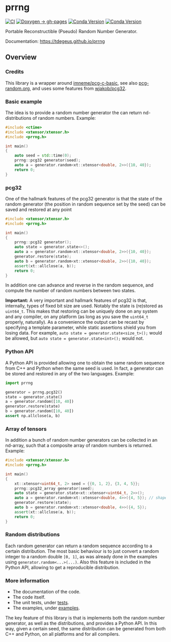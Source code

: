 # prrng

[![CI](https://github.com/tdegeus/prrng/workflows/CI/badge.svg)](https://github.com/tdegeus/prrng/actions)
[![Doxygen -> gh-pages](https://github.com/tdegeus/prrng/workflows/gh-pages/badge.svg)](https://tdegeus.github.io/prrng)
[![Conda Version](https://img.shields.io/conda/vn/conda-forge/prrng.svg)](https://anaconda.org/conda-forge/prrng)
[![Conda Version](https://img.shields.io/conda/vn/conda-forge/python-prrng.svg)](https://anaconda.org/conda-forge/python-prrng)

Portable Reconstructible (Pseudo) Random Number Generator.

Documentation: https://tdegeus.github.io/prrng

## Overview

### Credits

This library is a wrapper around [imneme/pcg-c-basic](https://github.com/imneme/pcg-c-basic), see also [pcg-random.org](http://www.pcg-random.org), and uses some features from [wjakob/pcg32](https://github.com/wjakob/pcg32).

### Basic example

The idea is to provide a random number generator the can return nd-distributions of random numbers. Example:

```cpp
#include <ctime>
#include <xtensor/xtensor.h>
#include <prrng.h>

int main()
{
    auto seed = std::time(0);
    prrng::pcg32 generator(seed);
    auto a = generator.random<xt::xtensor<double, 2>>({10, 40});
    return 0;
}
```

### pcg32

One of the hallmark features of the pcg32 generator is that the state of the random generator (the position in random sequence set by the seed) can be saved and restored at any point

```cpp
#include <xtensor/xtensor.h>
#include <prrng.h>

int main()
{
    prrng::pcg32 generator();
    auto state = generator.state<>();
    auto a = generator.random<xt::xtensor<double, 2>>({10, 40});
    generator.restore(state);
    auto b = generator.random<xt::xtensor<double, 2>>({10, 40});
    assert(xt::allclose(a, b));
    return 0;
}
```

In addition one can advance and reverse in the random sequence, and compute the number of random numbers between two states.

**Important:** A very important and hallmark features of pcg32 is that, internally, types of fixed bit size are used. Notably the state is (re)stored as `uint64_t`. This makes that restoring can be 
uniquely done on any system and any compiler, on any platform (as long as you save the `uint64_t` properly, naturally).
As a convenience the output can be recast by specifying a template parameter, while static assertions shield you from losing data. For example, `auto state = generator.state<size_t>();` would be allowed, but `auto state = generator.state<int>();` would not.

### Python API

A Python API is provided allowing one to obtain the same random sequence from C++ and Python when the same seed is used.
In fact, a generator can be stored and restored in any of the two languages. 
Example:

```python
import prrng

generator = prrng.pcg32()
state = generator.state()
a = generator.random([10, 40])
generator.restore(state)
b = generator.random([10, 40])
assert np.allclose(a, b)
```

### Array of tensors

In addition a bunch of random number generators can be collected in an nd-array, 
such that a composite array of random numbers is returned.
Example:

```cpp
#include <xtensor/xtensor.h>
#include <prrng.h>

int main()
{
    xt::xtensor<uint64_t, 2> seed = {{0, 1, 2}, {3, 4, 5}};
    prrng::pcg32_array generator(seed);
    auto state = generator.state<xt::xtensor<uint64_t, 2>>();
    auto a = generator.random<xt::xtensor<double, 4>>({4, 5}); // shape {2, 3, 4, 5}
    generator.restore(state);
    auto b = generator.random<xt::xtensor<double, 4>>({4, 5}); 
    assert(xt::allclose(a, b));
    return 0;
}
```

### Random distributions

Each random generator can return a random sequence according to a certain distribution.
The most basic behaviour is to just convert a random integer to a random double `[0, 1]`, 
as was already done in the examples using `generator.random<...>(...)`. 
Also this feature is included in the Python API, allowing to get a reproducible distribution.

### More information

*   The documentation of the code.
*   The code itself.
*   The unit tests, under [tests](./tests).
*   The examples, under [examples](./examples).

The key feature of this library is that is implements both the random number generator,
as well as the distributions, and provides a Python API.
In this way, given a certain seed, the same distribution can be generated from both C++ and Python,
on all platforms and for all compilers.
